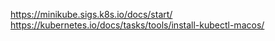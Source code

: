 https://minikube.sigs.k8s.io/docs/start/
https://kubernetes.io/docs/tasks/tools/install-kubectl-macos/
